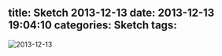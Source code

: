 title: Sketch 2013-12-13
date: 2013-12-13 19:04:10
categories: Sketch
tags:
---
![2013-12-13](/img/sketches/2013.12.13.JPG)